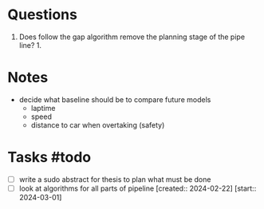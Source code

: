 # Questions
1. Does follow the gap algorithm remove the planning stage of the pipe line?
	1. 
# Notes
- decide what baseline should be to compare future models
	- laptime
	- speed
	- distance to car when overtaking (safety)

# Tasks #todo 
- [ ] write a sudo abstract for thesis to plan what must be done
- [ ] look at algorithms for all parts of pipeline  [created:: 2024-02-22]  [start:: 2024-03-01]
